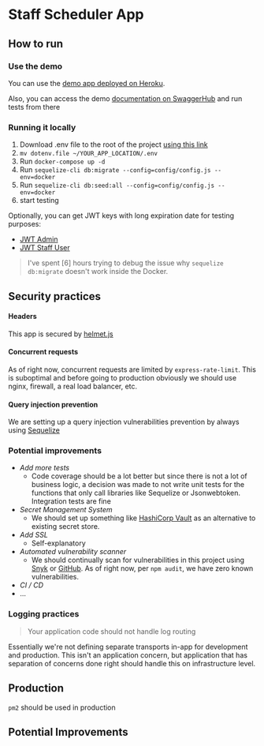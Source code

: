 # Staff Scheduler App

## How to run

### Use the demo
You can use the [demo app deployed on Heroku](https://staff-scheduler-barbusa.herokuapp.com).

Also, you can access the demo [documentation on SwaggerHub](https://app.swaggerhub.com/apis/Cordo-van-Saviour/staff-scheduler/0.0.1) and run tests from there

### Running it locally
1. Download .env file to the root of the project [using this link](https://podino.s3.us-west-1.amazonaws.com/dotenv.file) 
2. `mv dotenv.file ~/YOUR_APP_LOCATION/.env`
3. Run `docker-compose up -d`
4. Run `sequelize-cli db:migrate --config=config/config.js --env=docker`
5. Run `sequelize-cli db:seed:all --config=config/config.js --env=docker`
6. start testing

Optionally, you can get JWT keys with long expiration date for testing purposes:
* [JWT Admin](https://podino.s3.us-west-1.amazonaws.com/jwt.admin.txt)
* [JWT Staff User](https://podino.s3.us-west-1.amazonaws.com/jwt.developer.txt)

> I've spent [6] hours trying to debug the issue why `sequelize db:migrate` doesn't work inside the Docker.  


## Security practices

#### Headers
This app is secured by [helmet.js](https://helmetjs.github.io/)

#### Concurrent requests
As of right now, concurrent requests are limited by `express-rate-limit`. This is suboptimal and before going to 
production obviously we should use nginx, firewall, a real load balancer, etc.

#### Query injection prevention
We are setting up a query injection vulnerabilities prevention by always using [Sequelize](https://sequelize.org/)

### Potential improvements
- *Add more tests*
  - Code coverage should be a lot better but since there is not a lot of business logic, a decision was made to not write unit tests for the functions that only call libraries like Sequelize or Jsonwebtoken. Integration tests are fine
- *Secret Management System*
  - We should set up something like [HashiCorp Vault](https://www.vaultproject.io/) as an alternative to existing secret store. 
- *Add SSL*
  - Self-explanatory
- *Automated vulnerability scanner*
  - We should continually scan for vulnerabilities in this project using [Snyk](https://snyk.io/) or [GitHub](https://docs.github.com/en/code-security/code-scanning/automatically-scanning-your-code-for-vulnerabilities-and-errors). As of right now, per `npm audit`, we have zero known vulnerabilities.
- *CI / CD*
- ...

### Logging practices

> Your application code should not handle log routing

Essentially we're not defining separate transports in-app for development and production. This isn't an application concern, 
but application that has separation of concerns done right should handle this on infrastructure level.

## Production
`pm2` should be used in production

## Potential Improvements